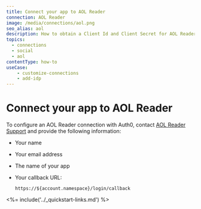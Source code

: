 ```yaml
---
title: Connect your app to AOL Reader
connection: AOL Reader
image: /media/connections/aol.png
seo_alias: aol
description: How to obtain a Client Id and Client Secret for AOL Reader.
topics:
  - connections
  - social
  - aol
contentType: how-to
useCase:
    - customize-connections
    - add-idp
---
```


# Connect your app to AOL Reader

To configure an AOL Reader connection with Auth0, contact [AOL Reader Support](http://help.reader.aol.com/knowledgebase) and provide the following information:

* Your name
* Your email address
* The name of your app
* Your callback URL:

    `https://${account.namespace}/login/callback`

<%= include('../_quickstart-links.md') %>